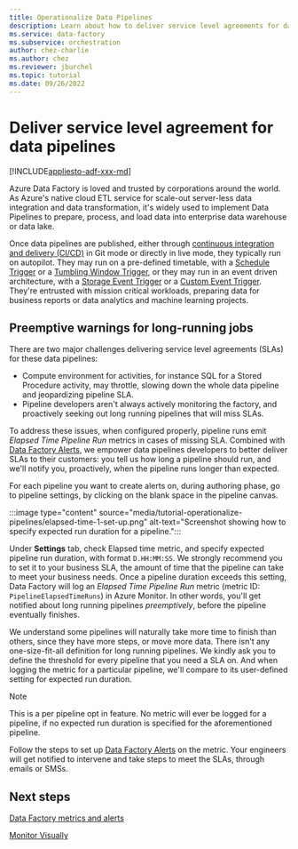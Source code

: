 ```yaml
---
title: Operationalize Data Pipelines
description: Learn about how to deliver service level agreements for data pipelines
ms.service: data-factory
ms.subservice: orchestration
author: chez-charlie
ms.author: chez
ms.reviewer: jburchel
ms.topic: tutorial
ms.date: 09/26/2022
---
```


# Deliver service level agreement for data pipelines

[!INCLUDE[appliesto-adf-xxx-md](includes/appliesto-adf-xxx-md.md)]

Azure Data Factory is loved and trusted by corporations around the world. As Azure's native cloud ETL service for scale-out server-less data integration and data transformation, it's widely used to implement Data Pipelines to prepare, process, and load data into enterprise data warehouse or data lake.

Once data pipelines are published, either through [continuous integration and delivery (CI/CD)](continuous-integration-delivery.md) in Git mode or directly in live mode, they typically run on autopilot. They may run on a pre-defined timetable, with a [Schedule Trigger](how-to-create-schedule-trigger.md) or a [Tumbling Window Trigger](how-to-create-tumbling-window-trigger.md), or they may run in an event driven architecture, with a [Storage Event Trigger](how-to-create-event-trigger.md) or a [Custom Event Trigger](how-to-create-custom-event-trigger.md). They're entrusted with mission critical workloads, preparing data for business reports or data analytics and machine learning projects.

## Preemptive warnings for long-running jobs

There are two major challenges delivering service level agreements (SLAs) for these data pipelines:

* Compute environment for activities, for instance SQL for a Stored Procedure activity, may throttle, slowing down the whole data pipeline and jeopardizing pipeline SLA.
* Pipeline developers aren't always actively monitoring the factory, and proactively seeking out long running pipelines that will miss SLAs.

To address these issues, when configured properly, pipeline runs emit _Elapsed Time Pipeline Run_ metrics in cases of missing SLA. Combined with [Data Factory Alerts](monitor-metrics-alerts.md#data-factory-alerts), we empower data pipelines developers to better deliver SLAs to their customers: you tell us how long a pipeline should run, and we'll notify you, proactively, when the pipeline runs longer than expected.

For each pipeline you want to create alerts on, during authoring phase, go to pipeline settings, by clicking on the blank space in the pipeline canvas.

:::image type="content" source="media/tutorial-operationalize-pipelines/elapsed-time-1-set-up.png" alt-text="Screenshot showing how to specify expected run duration for a pipeline.":::

Under __Settings__ tab, check Elapsed time metric, and specify expected pipeline run duration, with format `D.HH:MM:SS`. We strongly recommend you to set it to your business SLA, the amount of time that the pipeline can take to meet your business needs. Once a pipeline duration exceeds this setting, Data Factory will log an _Elapsed Time Pipeline Run_ metric (metric ID: `PipelineElapsedTimeRuns`) in Azure Monitor. In other words, you'll get notified about long running pipelines _preemptively_, before the pipeline eventually finishes.

We understand some pipelines will naturally take more time to finish than others, since they have more steps, or move more data. There isn't any one-size-fit-all definition for long running pipelines. We kindly ask you to define the threshold for every pipeline that you need a SLA on. And when logging the metric for a particular pipeline, we'll compare to its user-defined setting for expected run duration.

> [!NOTE]
> This is a per pipeline opt in feature. No metric will ever be logged for a pipeline, if no expected run duration is specified for the aforementioned pipeline.

Follow the steps to set up [Data Factory Alerts](monitor-metrics-alerts.md#data-factory-alerts) on the metric. Your engineers will get notified to intervene and take steps to meet the SLAs, through emails or SMSs.

## Next steps

[Data Factory metrics and alerts](monitor-metrics-alerts.md)

[Monitor Visually](monitor-visually.md#alerts)
